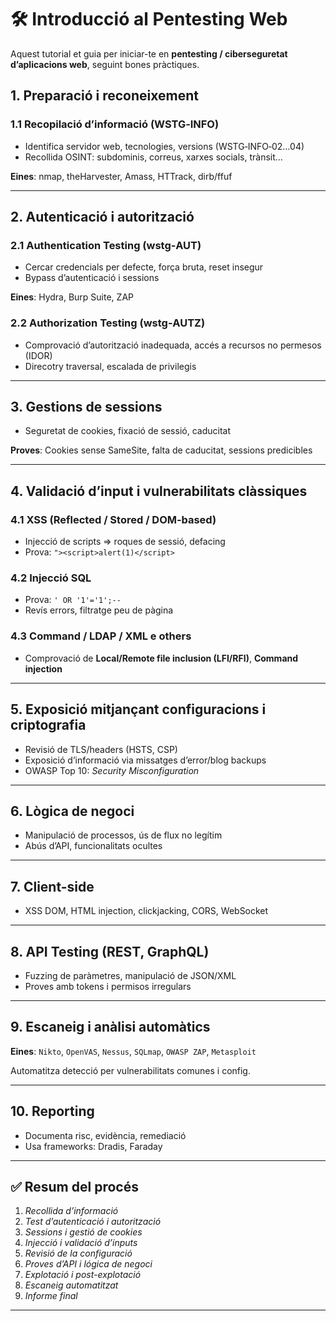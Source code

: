 # 🛠️ Introducció al Pentesting Web

Aquest tutorial et guia per iniciar-te en **pentesting / ciberseguretat d’aplicacions web**, seguint bones pràctiques.

## 1. Preparació i reconeixement

### 1.1 Recopilació d’informació (WSTG‑INFO)
- Identifica servidor web, tecnologies, versions (WSTG‑INFO‑02…04)
- Recollida OSINT: subdominis, correus, xarxes socials, trànsit…

**Eines**:
nmap, theHarvester, Amass, HTTrack, dirb/ffuf

---

## 2. Autenticació i autorització

### 2.1 Authentication Testing (wstg‑AUT)
- Cercar credencials per defecte, força bruta, reset insegur
- Bypass d’autenticació i sessions

**Eines**: Hydra, Burp Suite, ZAP

### 2.2 Authorization Testing (wstg‑AUTZ)
- Comprovació d’autorització inadequada, accés a recursos no permesos (IDOR)
- Direcotry traversal, escalada de privilegis

---

## 3. Gestions de sessions

- Seguretat de cookies, fixació de sessió, caducitat

**Proves**: Cookies sense SameSite, falta de caducitat, sessions predicibles

---

## 4. Validació d’input i vulnerabilitats clàssiques


### 4.1 XSS (Reflected / Stored / DOM‑based)
- Injecció de scripts => roques de sessió, defacing  
- Prova: `"><script>alert(1)</script>`

### 4.2 Injecció SQL
- Prova: `' OR '1'='1';--`
- Revís errors, filtratge peu de pàgina

### 4.3 Command / LDAP / XML e others
- Comprovació de **Local/Remote file inclusion (LFI/RFI)**, **Command injection**

---

## 5. Exposició mitjançant configuracions i criptografia

- Revisió de TLS/headers (HSTS, CSP)
- Exposició d’informació via missatges d’error/blog backups  
- OWASP Top 10: *Security Misconfiguration*

---

## 6. Lògica de negoci
- Manipulació de processos, ús de flux no legítim
- Abús d’API, funcionalitats ocultes

---

## 7. Client-side
- XSS DOM, HTML injection, clickjacking, CORS, WebSocket

---

## 8. API Testing (REST, GraphQL)
- Fuzzing de paràmetres, manipulació de JSON/XML
- Proves amb tokens i permisos irregulars

---

## 9. Escaneig i anàlisi automàtics

**Eines**: `Nikto`, `OpenVAS`, `Nessus`, `SQLmap`, `OWASP ZAP`, `Metasploit`

Automatitza detecció per vulnerabilitats comunes i config.

---

## 10. Reporting
- Documenta risc, evidència, remediació
- Usa frameworks: Dradis, Faraday

---


## ✅ Resum del procés

1. *Recollida d’informació*
2. *Test d’autenticació i autorització*
3. *Sessions i gestió de cookies*
4. *Injecció i validació d’inputs*
5. *Revisió de la configuració*
6. *Proves d’API i lógica de negoci*
7. *Explotació i post-explotació*
8. *Escaneig automatitzat*
9. *Informe final*

---

